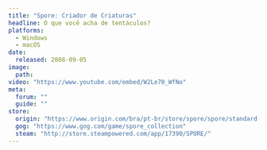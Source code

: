 ```yaml
---
title: "Spore: Criador de Criaturas"
headline: O que você acha de tentáculos?
platforms:
  - Windows
  - macOS
date:
  released: 2008-09-05
image:
  path:
video: "https://www.youtube.com/embed/W2Le70_WfNo"
meta:
  forum: ""
  guide: ""
store:
  origin: "https://www.origin.com/bra/pt-br/store/spore/spore/standard-edition"
  gog: "https://www.gog.com/game/spore_collection"
  steam: "http://store.steampowered.com/app/17390/SPORE/"
---
```

